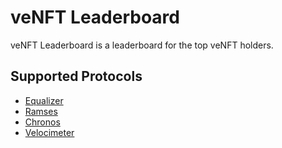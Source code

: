 # veNFT Leaderboard

veNFT Leaderboard is a leaderboard for the top veNFT holders.

## Supported Protocols

- [Equalizer](veEqual.md)
- [Ramses](veRAM.md)
- [Chronos](veCHR.md)
- [Velocimeter](veFlow.md)
